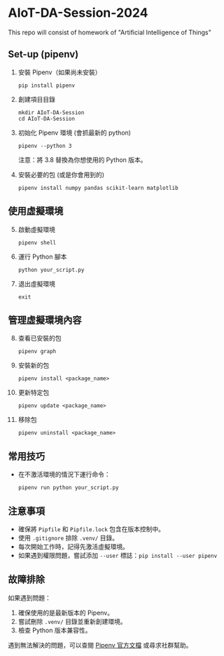# AIoT-DA-Session-2024
This repo will consist of homework of "Artificial Intelligence of Things"

## Set-up (pipenv)
1. 安裝 Pipenv（如果尚未安裝）
   ```
   pip install pipenv
   ```

2. 創建項目目錄
   ```
   mkdir AIoT-DA-Session
   cd AIoT-DA-Session
   ```

3. 初始化 Pipenv 環境 (會抓最新的 python)
   ```
   pipenv --python 3
   ```
   注意：將 3.8 替換為你想使用的 Python 版本。

4. 安裝必要的包 (或是你會用到的)
   ```
   pipenv install numpy pandas scikit-learn matplotlib
   ```

## 使用虛擬環境

5. 啟動虛擬環境
   ```
   pipenv shell
   ```

6. 運行 Python 腳本
   ```
   python your_script.py
   ```

7. 退出虛擬環境
   ```
   exit
   ```

## 管理虛擬環境內容
8. 查看已安裝的包
   ```
   pipenv graph
   ```

9. 安裝新的包
   ```
   pipenv install <package_name>
   ```

10. 更新特定包
    ```
    pipenv update <package_name>
    ```

11. 移除包
    ```
    pipenv uninstall <package_name>
    ```

## 常用技巧
- 在不激活環境的情況下運行命令：
  ```
  pipenv run python your_script.py
  ```

## 注意事項
- 確保將 `Pipfile` 和 `Pipfile.lock` 包含在版本控制中。
- 使用 `.gitignore` 排除 `.venv/` 目錄。
- 每次開始工作時，記得先激活虛擬環境。
- 如果遇到權限問題，嘗試添加 `--user` 標誌：`pip install --user pipenv`

## 故障排除
如果遇到問題：
1. 確保使用的是最新版本的 Pipenv。
2. 嘗試刪除 `.venv/` 目錄並重新創建環境。
3. 檢查 Python 版本兼容性。

遇到無法解決的問題，可以查閱 [Pipenv 官方文檔](https://pipenv.pypa.io/) 或尋求社群幫助。